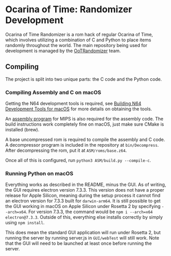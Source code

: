 # Ocarina of Time: Randomizer Development

Ocarina of Time Randomizer is a rom hack of regular Ocarina of Time, which 
involves utilizing a combination of C and Python to place items randomly 
throughout the world. The main repository being used for development is managed 
by the [OoTRandomizer](https://github.com/OoTRandomizer/OoT-Randomizer) team.

## Compiling

The project is split into two unique parts: the C code and the Python code.

### Compiling Assembly and C on macOS

Getting the N64 development tools is required, see [Building N64 Development 
Tools for macOS](n64.md) for more details on obtaining the tools.

An [assembly program](https://github.com/Kingcom/armips) for MIPS is also 
required for the assembly code. The build instructions work completely fine on 
macOS, just make sure CMake is installed (brew).

A base uncompressed rom is required to compile the assembly and C code. A 
decompressor program is included in the repository at `bin/Decompress`. After 
decompressing the rom, put it at `ASM/roms/base.z64`.

Once all of this is configured, run `python3 ASM/build.py --compile-c`.

### Running Python on macOS

Everything works as described in the README, minus the GUI. As of writing, the 
GUI requires electron version 7.3.3. This version does not have a proper 
release for Apple Silicon, meaning during the setup process it cannot find an 
electron version for 7.3.3 built for `darwin-arm64`. It is still possible to 
get the GUI working in macOS on Apple Silicon under Rosetta 2 by specifying 
`--arch=x64`. For version 7.3.3, the command would be `npm i --arch=x64 
electron@7.3.3`. Outside of this, everything else installs correctly by simply 
using `npm install`.

This does mean the standard GUI application will run under Rosetta 2, but 
running the server by running server.js in `GUI/webTest` will still work. Note 
that the GUI will need to be launched at least once before running the server.

